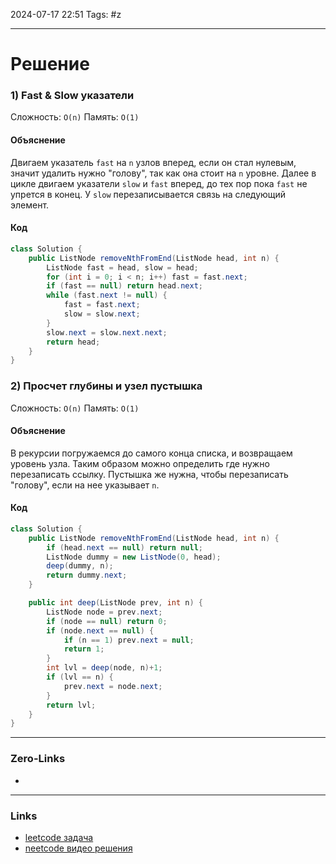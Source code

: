 2024-07-17 22:51
Tags: #z

___
# Решение
### 1) Fast & Slow указатели
Сложность: `O(n)`
Память: `O(1)`
#### Объяснение
Двигаем указатель `fast` на `n` узлов вперед, если он стал нулевым, значит удалить нужно "голову", так как она стоит на `n` уровне.
Далее в цикле двигаем указатели `slow` и `fast` вперед, до тех пор пока `fast` не упрется в конец. У `slow` перезаписывается связь на следующий элемент.
#### Код
```java
class Solution {
    public ListNode removeNthFromEnd(ListNode head, int n) {
        ListNode fast = head, slow = head;
        for (int i = 0; i < n; i++) fast = fast.next;
        if (fast == null) return head.next;
        while (fast.next != null) {
            fast = fast.next;
            slow = slow.next;
        }
        slow.next = slow.next.next;
        return head;
    }
}
```
### 2) Просчет глубины и узел пустышка 
Сложность: `O(n)`
Память: `O(1)`
#### Объяснение
В рекурсии погружаемся до самого конца списка, и возвращаем уровень узла. Таким образом можно определить где нужно перезаписать ссылку.
Пустышка же нужна, чтобы перезаписать "голову", если на нее указывает `n`.

#### Код
```java
class Solution {
    public ListNode removeNthFromEnd(ListNode head, int n) {
        if (head.next == null) return null;
        ListNode dummy = new ListNode(0, head);
        deep(dummy, n);
        return dummy.next;
    }

    public int deep(ListNode prev, int n) {
        ListNode node = prev.next;
        if (node == null) return 0;
        if (node.next == null) {
            if (n == 1) prev.next = null;
            return 1;
        }
        int lvl = deep(node, n)+1;
        if (lvl == n) {
            prev.next = node.next;
        }
        return lvl;
    }
}
```
___
### Zero-Links
- 

___
### Links
- [leetcode задача](https://leetcode.com/problems/remove-nth-node-from-end-of-list/description/)
- [neetcode видео решения](https://www.youtube.com/watch?v=XVuQxVej6y8)